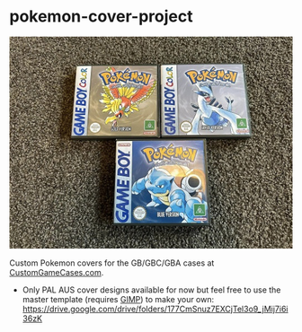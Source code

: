 # pokemon-cover-project

<p align="center">
  <img src="/docs/example.jpg" />
</p>

Custom Pokemon covers for the GB/GBC/GBA cases at [CustomGameCases.com](https://www.customgamecases.com/online-store/Gameboy-Gameboy-Color-Gameboy-Advance-GB-GBC-GBA-c133115504).

- Only PAL AUS cover designs available for now but feel free to use the master template (requires [GIMP](https://www.gimp.org/)) to make your own:
https://drive.google.com/drive/folders/177CmSnuz7EXCjTel3o9_jMij7i6i36zK

